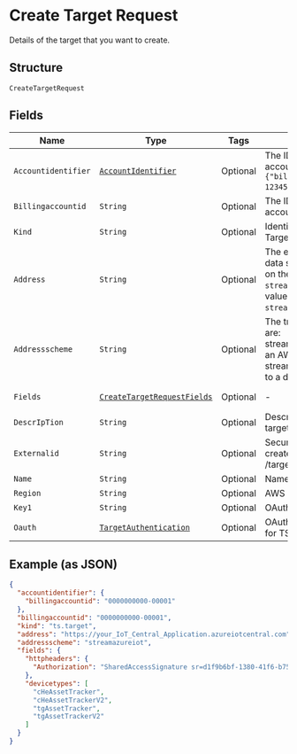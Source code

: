 
# Create Target Request

Details of the target that you want to create.

## Structure

`CreateTargetRequest`

## Fields

| Name | Type | Tags | Description | Getter | Setter |
|  --- | --- | --- | --- | --- | --- |
| `Accountidentifier` | [`AccountIdentifier`](../../doc/models/account-identifier.md) | Optional | The ID of the authenticating billing account, in the format `{"billingaccountid":"1234567890-12345"}`. | AccountIdentifier getAccountidentifier() | setAccountidentifier(AccountIdentifier accountidentifier) |
| `Billingaccountid` | `String` | Optional | The ID of the authenticating billing account. | String getBillingaccountid() | setBillingaccountid(String billingaccountid) |
| `Kind` | `String` | Optional | Identifies the resource kind. Targets are ts.target. | String getKind() | setKind(String kind) |
| `Address` | `String` | Optional | The endpoint for notifications or data streams. The format depends on the selected `addressscheme`.<br />`streamrest` requires a `host:port` value <br />`streamawsiot` requres a valid ARN. | String getAddress() | setAddress(String address) |
| `Addressscheme` | `String` | Optional | The transport format. Valid values are: <br />streamawsiot - streamed data to an AWS account <br />streamrest - streamed REST data to a defined endpoint. | String getAddressscheme() | setAddressscheme(String addressscheme) |
| `Fields` | [`CreateTargetRequestFields`](../../doc/models/create-target-request-fields.md) | Optional | - | CreateTargetRequestFields getFields() | setFields(CreateTargetRequestFields fields) |
| `DescrIpTion` | `String` | Optional | Descriptive information about the target. | String getDescrIpTion() | setDescrIpTion(String descrIpTion) |
| `Externalid` | `String` | Optional | Security identification string created by a POST /targets/actions/newextid request. | String getExternalid() | setExternalid(String externalid) |
| `Name` | `String` | Optional | Name of the target. | String getName() | setName(String name) |
| `Region` | `String` | Optional | AWS region value. | String getRegion() | setRegion(String region) |
| `Key1` | `String` | Optional | OAuth 2.0 bearer token. | String getKey1() | setKey1(String key1) |
| `Oauth` | [`TargetAuthentication`](../../doc/models/target-authentication.md) | Optional | OAuth 2 token and refresh token for TS to stream events to Target. | TargetAuthentication getOauth() | setOauth(TargetAuthentication oauth) |

## Example (as JSON)

```json
{
  "accountidentifier": {
    "billingaccountid": "0000000000-00001"
  },
  "billingaccountid": "0000000000-00001",
  "kind": "ts.target",
  "address": "https://your_IoT_Central_Application.azureiotcentral.com",
  "addressscheme": "streamazureiot",
  "fields": {
    "httpheaders": {
      "Authorization": "SharedAccessSignature sr=d1f9b6bf-1380-41f6-b757-d9805e48392b&sig=EF5tnXClw3MWkb84OkIOUhMH%2FaS1DRD2nXT69QR8RD8%3D&skn=TSCCtoken&se=1648827260410"
    },
    "devicetypes": [
      "cHeAssetTracker",
      "cHeAssetTrackerV2",
      "tgAssetTracker",
      "tgAssetTrackerV2"
    ]
  }
}
```

